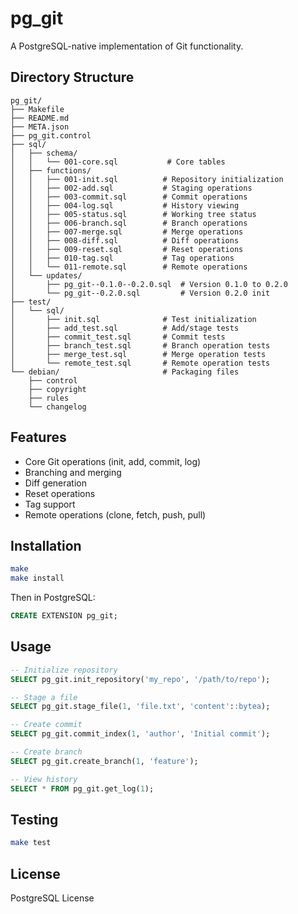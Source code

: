 # pg_git

A PostgreSQL-native implementation of Git functionality.

## Directory Structure

```
pg_git/
├── Makefile
├── README.md
├── META.json
├── pg_git.control
├── sql/
│   ├── schema/
│   │   └── 001-core.sql           # Core tables
│   ├── functions/
│   │   ├── 001-init.sql          # Repository initialization
│   │   ├── 002-add.sql           # Staging operations
│   │   ├── 003-commit.sql        # Commit operations
│   │   ├── 004-log.sql           # History viewing
│   │   ├── 005-status.sql        # Working tree status
│   │   ├── 006-branch.sql        # Branch operations
│   │   ├── 007-merge.sql         # Merge operations
│   │   ├── 008-diff.sql          # Diff operations
│   │   ├── 009-reset.sql         # Reset operations
│   │   ├── 010-tag.sql           # Tag operations
│   │   └── 011-remote.sql        # Remote operations
│   └── updates/
│       ├── pg_git--0.1.0--0.2.0.sql  # Version 0.1.0 to 0.2.0
│       └── pg_git--0.2.0.sql         # Version 0.2.0 init
├── test/
│   └── sql/
│       ├── init.sql              # Test initialization
│       ├── add_test.sql          # Add/stage tests
│       ├── commit_test.sql       # Commit tests
│       ├── branch_test.sql       # Branch operation tests
│       ├── merge_test.sql        # Merge operation tests
│       └── remote_test.sql       # Remote operation tests
└── debian/                       # Packaging files
    ├── control
    ├── copyright
    ├── rules
    └── changelog
```

## Features

- Core Git operations (init, add, commit, log)
- Branching and merging
- Diff generation
- Reset operations
- Tag support
- Remote operations (clone, fetch, push, pull)

## Installation

```bash
make
make install
```

Then in PostgreSQL:
```sql
CREATE EXTENSION pg_git;
```

## Usage

```sql
-- Initialize repository
SELECT pg_git.init_repository('my_repo', '/path/to/repo');

-- Stage a file
SELECT pg_git.stage_file(1, 'file.txt', 'content'::bytea);

-- Create commit
SELECT pg_git.commit_index(1, 'author', 'Initial commit');

-- Create branch
SELECT pg_git.create_branch(1, 'feature');

-- View history
SELECT * FROM pg_git.get_log(1);
```

## Testing

```bash
make test
```

## License

PostgreSQL License